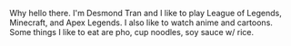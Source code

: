 Why hello there. I'm Desmond Tran and I like to play League of Legends, Minecraft, and Apex Legends. I also like to watch anime and cartoons. Some things I like to eat are pho, cup noodles, soy sauce w/ rice.
